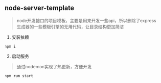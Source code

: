 <!--
 * @Date: 2020-07-29 15:50:45
 * @LastEditors: kjs
 * @LastEditTime: 2020-07-29 15:53:40
 * @FilePath: \server\README.md
--> 
## node-server-template
> node开发接口的项目模板，主要是用来开发一些api，所以删除了express生成器的一些模板引擎的无用代码，让目录结构更加简洁

1. 安装依赖
```
npm i 

```

2. 启动服务
> 通过nodemon实现了热更新，方便开发
```
npm run start

```

